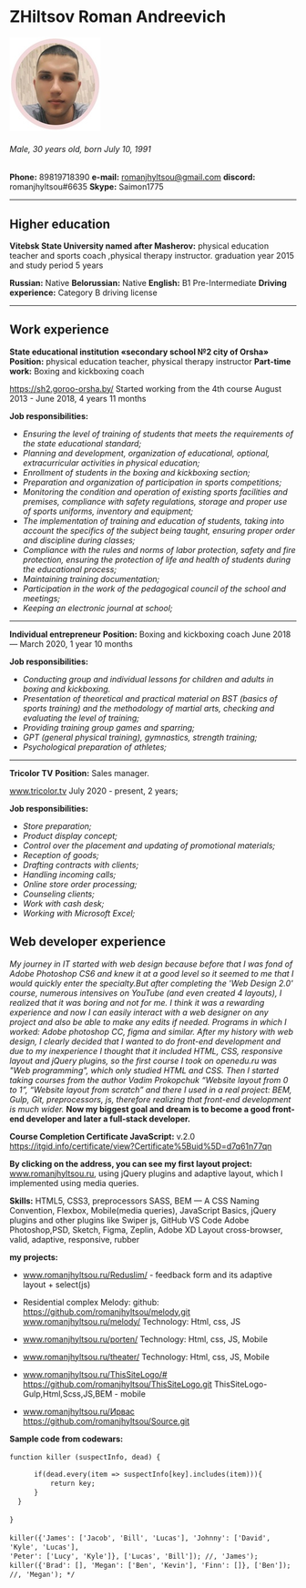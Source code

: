 # ZHiltsov Roman Andreevich 


![Фото](photo.jpeg)

###### Male, 30 years old, born July 10, 1991

**Phone:** 89819718390
**e-mail:** romanjhyltsou@gmail.com
**discord:** romanjhyltsou#6635
**Skype:** Saimon1775

---
## Higher education

**Vitebsk State University named after Masherov:** physical education teacher and sports coach ,physical therapy instructor. graduation year 2015 and study period 5 years

**Russian:** Native
**Belorussian:** Native
**English:** B1 Pre-Intermediate
**Driving experience:** Category B driving license

---
## Work experience
**State educational institution «secondary school №2 city ​​of Orsha»**
**Position:** physical education teacher, physical therapy instructor
**Part-time work:** Boxing and kickboxing coach 

https://sh2.goroo-orsha.by/
Started working from the 4th course
August 2013 - June 2018, 4 years 11 months

**Job responsibilities:**
* *Ensuring the level of training of students that meets the requirements of the state educational standard;*
* *Planning and development, organization of educational, optional, extracurricular activities in physical education;*
* *Enrollment of students in the boxing and kickboxing section;*
* *Preparation and organization of participation in sports competitions;*
* *Monitoring the condition and operation of existing sports facilities and premises, compliance with safety regulations, storage and proper use of sports uniforms, inventory and equipment;*
* *The implementation of training and education of students, taking into account the specifics of the subject being taught, ensuring proper order and discipline during classes;*
* *Compliance with the rules and norms of labor protection, safety and fire protection, ensuring the protection of life and health of students during the educational process;*
* *Maintaining training documentation;*
* *Participation in the work of the pedagogical council of the school and meetings;*
* *Keeping an electronic journal at school;*

---

**Individual entrepreneur**
**Position:** Boxing and kickboxing coach
June 2018 — March 2020, 1 year 10 months

**Job responsibilities:**
* *Conducting group and individual lessons for children and adults in boxing and kickboxing.*
* *Presentation of theoretical and practical material on BST (basics of sports training) and the methodology of martial arts, checking and evaluating the level of training;*
* *Providing training group games and sparring;*
* *GPT (general physical training), gymnastics, strength training;*
* *Psychological preparation of athletes;*

---

**Tricolor TV**
**Position:** Sales manager.

www.tricolor.tv
July 2020 - present, 2 years;

**Job responsibilities:**
* *Store preparation;*
* *Product display concept;*
* *Control over the placement and updating of promotional materials;*
* *Reception of goods;*
* *Drafting contracts with clients;*
* *Handling incoming calls;*
* *Online store order processing;*
* *Counseling clients;*
* *Work with cash desk;*
* *Working with Microsoft Excel;*


## Web developer experience 

*My journey in IT started with web design
because before that I was fond of Adobe Photoshop CS6 and knew it at a good level so it seemed to me that I would quickly enter the specialty.But after completing the 'Web Design 2.0' course, numerous intensives on YouTube (and even created 4 layouts), I realized that it was boring and not for me.
I think it was a rewarding experience and now I can easily interact with a web designer on any project and also be able to make any edits if needed.
Programs in which I worked: Adobe photoshop CC, figma and similar.
After my history with web design, I clearly decided that I wanted to do front-end development and due to my inexperience I thought that it included HTML, CSS, responsive layout and jQuery plugins, so the first course I took on openedu.ru was "Web programming", which only studied HTML and CSS. Then I started taking courses from the author Vadim Prokopchuk “Website layout from 0 to 1”, “Website layout from scratch” and there I used in a real project: BEM, Gulp, Git, preprocessors, js, therefore realizing that front-end development is much wider.* 
**Now my biggest goal and dream is to become a good front-end developer and later a full-stack developer.**

**Course Completion Certificate JavaScript:** v.2.0 https://itgid.info/certificate/view?Certificate%5Buid%5D=d7q61n77qn

**By clicking on the address, you can see my first layout project:** www.romanjhyltsou.ru, 
using jQuery plugins and adaptive layout, which I implemented using media queries.

**Skills:**
HTML5, CSS3,
preprocessors SASS, BEM — A CSS Naming Convention, Flexbox,
Mobile(media queries),
JavaScript Basics, jQuery plugins and other plugins like Swiper js,
GitHub
VS Code
Adobe Photoshop,PSD, Sketch, Figma, Zeplin, Adobe XD
Layout cross-browser, valid, adaptive, responsive, rubber

**my projects:**
* www.romanjhyltsou.ru/Reduslim/ - feedback form and its adaptive layout + select(js)

* Residential complex Melody:
github: https://github.com/romanjhyltsou/melody.git
www.romanjhyltsou.ru/melody/
Technology: Html, css, JS


* www.romanjhyltsou.ru/porten/
Technology: Html, css, JS, Mobile


* www.romanjhyltsou.ru/theater/
Technology: Html, css, JS, Mobile

* www.romanjhyltsou.ru/ThisSiteLogo/#
https://github.com/romanjhyltsou/ThisSiteLogo.git
ThisSiteLogo- Gulp,Html,Scss,JS,BEM - mobile


* www.romanjhyltsou.ru/Ирвас
https://github.com/romanjhyltsou/Source.git



**Sample code from codewars:**

 `function killer (suspectInfo, dead) { `
```for(let key in suspectInfo){
      if(dead.every(item => suspectInfo[key].includes(item))){
          return key;
      }
  }
  
}

killer({'James': ['Jacob', 'Bill', 'Lucas'], 'Johnny': ['David', 'Kyle', 'Lucas'],
'Peter': ['Lucy', 'Kyle']}, ['Lucas', 'Bill']); //, 'James');
killer({'Brad': [], 'Megan': ['Ben', 'Kevin'], 'Finn': []}, ['Ben']); //, 'Megan'); */
```


